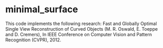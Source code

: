 # minimal_surface
This code implements the following research: Fast and Globally Optimal Single View Reconstruction of Curved Objects (M. R. Oswald, E. Toeppe and D. Cremers), In IEEE Conference on Computer Vision and Pattern Recognition (CVPR), 2012. 
